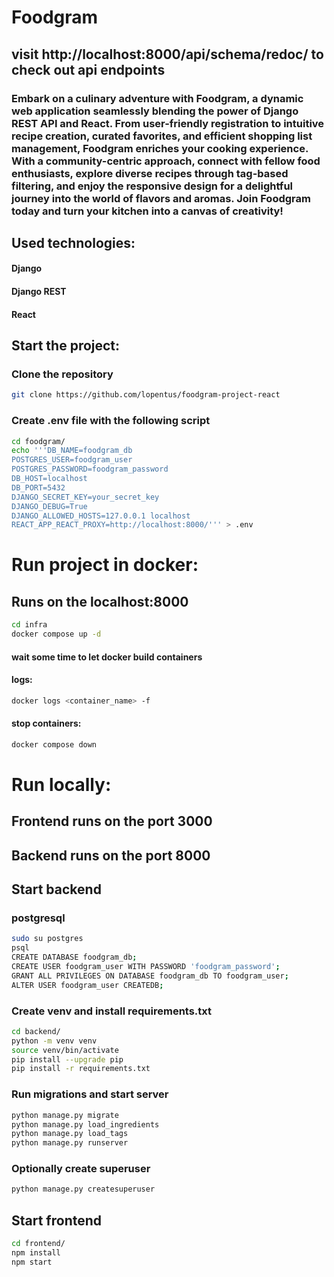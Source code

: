 # Foodgram
## visit http://localhost:8000/api/schema/redoc/ to check out api endpoints

### Embark on a culinary adventure with Foodgram, a dynamic web application seamlessly blending the power of Django REST API and React. From user-friendly registration to intuitive recipe creation, curated favorites, and efficient shopping list management, Foodgram enriches your cooking experience. With a community-centric approach, connect with fellow food enthusiasts, explore diverse recipes through tag-based filtering, and enjoy the responsive design for a delightful journey into the world of flavors and aromas. Join Foodgram today and turn your kitchen into a canvas of creativity!

## Used technologies:
#### Django
#### Django REST
#### React

## Start the project:

### Clone the repository
```bash
git clone https://github.com/lopentus/foodgram-project-react
```

### Create .env file with the following script
```bash
cd foodgram/
echo '''DB_NAME=foodgram_db
POSTGRES_USER=foodgram_user
POSTGRES_PASSWORD=foodgram_password
DB_HOST=localhost
DB_PORT=5432
DJANGO_SECRET_KEY=your_secret_key
DJANGO_DEBUG=True
DJANGO_ALLOWED_HOSTS=127.0.0.1 localhost
REACT_APP_REACT_PROXY=http://localhost:8000/''' > .env
```

# Run project in docker:

## Runs on the localhost:8000

```bash
cd infra
docker compose up -d
```
#### wait some time to let docker build containers

#### logs:
```bash
docker logs <container_name> -f
```

#### stop containers:
```bash
docker compose down
```

# Run locally:

## Frontend runs on the port 3000
## Backend runs on the port 8000

## Start backend

### postgresql
```bash
sudo su postgres
psql
CREATE DATABASE foodgram_db;
CREATE USER foodgram_user WITH PASSWORD 'foodgram_password';
GRANT ALL PRIVILEGES ON DATABASE foodgram_db TO foodgram_user;
ALTER USER foodgram_user CREATEDB;
```

### Create venv and install requirements.txt
```bash
cd backend/
python -m venv venv
source venv/bin/activate
pip install --upgrade pip
pip install -r requirements.txt
```

### Run migrations and start server
```bash
python manage.py migrate
python manage.py load_ingredients
python manage.py load_tags
python manage.py runserver
```

### Optionally create superuser
```bash
python manage.py createsuperuser
```

## Start frontend
```bash
cd frontend/
npm install 
npm start
```
